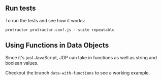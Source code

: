  
## Run tests
To run the tests and see how it works:
```
protractor protractor.conf.js --suite repeatable
```

## Using Functions in Data Objects
Since it's just JavaScript, JDP can take in functions as well as string and boolean values. 

Checkout the branch `data-with-functions` to see a working example.
